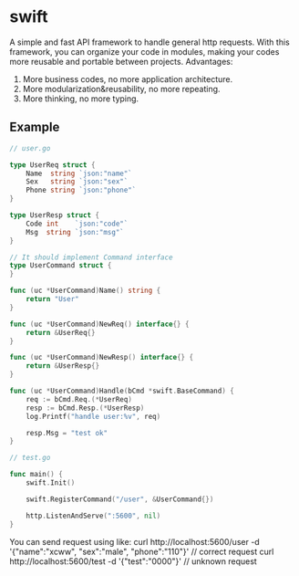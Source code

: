 # swift
A simple and fast API framework to handle general http requests. With this framework, you can organize your code
in modules, making your codes more reusable and portable between projects.
Advantages:
1. More business codes, no more application architecture.
2. More modularization&reusability, no more repeating.
3. More thinking, no more typing.

## Example

```go
// user.go

type UserReq struct {
	Name  string `json:"name"`
	Sex   string `json:"sex"`
	Phone string `json:"phone"`
}

type UserResp struct {
	Code int 	`json:"code"`
	Msg  string `json:"msg"`
}

// It should implement Command interface
type UserCommand struct {
}

func (uc *UserCommand)Name() string {
	return "User"
}

func (uc *UserCommand)NewReq() interface{} {
	return &UserReq{}
}

func (uc *UserCommand)NewResp() interface{} {
	return &UserResp{}
}

func (uc *UserCommand)Handle(bCmd *swift.BaseCommand) {
	req := bCmd.Req.(*UserReq)
	resp := bCmd.Resp.(*UserResp)
	log.Printf("handle user:%v", req)

	resp.Msg = "test ok"
}

// test.go

func main() {
	swift.Init()

	swift.RegisterCommand("/user", &UserCommand{})

	http.ListenAndServe(":5600", nil)
}
```

You can send request using like:
curl http://localhost:5600/user -d '{"name":"xcww", "sex":"male", "phone":"110"}' // correct request
curl http://localhost:5600/test -d '{"test":"0000"}' // unknown request